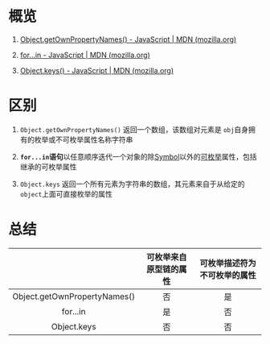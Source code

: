 # 概览

1. [Object.getOwnPropertyNames() - JavaScript | MDN (mozilla.org)](https://developer.mozilla.org/zh-CN/docs/Web/JavaScript/Reference/Global_Objects/Object/getOwnPropertyNames#notes)

2. [for...in - JavaScript | MDN (mozilla.org)](https://developer.mozilla.org/zh-CN/docs/Web/JavaScript/Reference/Statements/for...in)

3. [Object.keys() - JavaScript | MDN (mozilla.org)](https://developer.mozilla.org/zh-CN/docs/Web/JavaScript/Reference/Global_Objects/Object/keys)

# 区别

1. `Object.getOwnPropertyNames()` 返回一个数组，该数组对元素是 `obj`自身拥有的枚举或不可枚举属性名称字符串

2. **`for...in`语句**以任意顺序迭代一个对象的除[Symbol](https://developer.mozilla.org/en-US/docs/Web/JavaScript/Reference/Global_Objects/Symbol)以外的[可枚举](https://developer.mozilla.org/zh-CN/docs/Web/JavaScript/Enumerability_and_ownership_of_properties)属性，包括继承的可枚举属性

3. `Object.keys` 返回一个所有元素为字符串的数组，其元素来自于从给定的`object`上面可直接枚举的属性

# 总结

|                              | 可枚举来自原型链的属性 | 可枚举描述符为不可枚举的属性 |
|:----------------------------:|:-----------:|:--------------:|
| Object.getOwnPropertyNames() | 否           | 是              |
| for...in                     | 是           | 否              |
| Object.keys                  | 否           | 否              |
